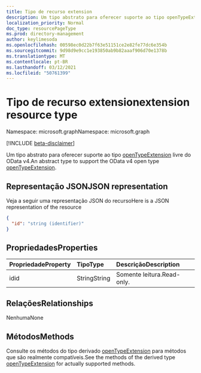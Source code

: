 ```yaml
---
title: Tipo de recurso extension
description: Um tipo abstrato para oferecer suporte ao tipo openTypeExtension livre do OData v4.
localization_priority: Normal
doc_type: resourcePageType
ms.prod: directory-management
author: keylimesoda
ms.openlocfilehash: 00598ec0d22b7f63e51151ce2e82fe77dc6e354b
ms.sourcegitcommit: 9d98d9e9cc1e193850ab9b82aaaf906d70e1378b
ms.translationtype: MT
ms.contentlocale: pt-BR
ms.lasthandoff: 03/12/2021
ms.locfileid: "50761399"
---
```

# <a name="extension-resource-type"></a><span data-ttu-id="db625-103">Tipo de recurso extension</span><span class="sxs-lookup"><span data-stu-id="db625-103">extension resource type</span></span>

<span data-ttu-id="db625-104">Namespace: microsoft.graph</span><span class="sxs-lookup"><span data-stu-id="db625-104">Namespace: microsoft.graph</span></span>

[!INCLUDE [beta-disclaimer](../../includes/beta-disclaimer.md)]

<span data-ttu-id="db625-105">Um tipo abstrato para oferecer suporte ao tipo [openTypeExtension](opentypeextension.md) livre do OData v4.</span><span class="sxs-lookup"><span data-stu-id="db625-105">An abstract type to support the OData v4 open type [openTypeExtension](opentypeextension.md).</span></span>

## <a name="json-representation"></a><span data-ttu-id="db625-106">Representação JSON</span><span class="sxs-lookup"><span data-stu-id="db625-106">JSON representation</span></span>

<span data-ttu-id="db625-107">Veja a seguir uma representação JSON do recurso</span><span class="sxs-lookup"><span data-stu-id="db625-107">Here is a JSON representation of the resource</span></span>

<!-- {
  "blockType": "resource",
  "optionalProperties": [

  ],
  "@odata.type": "microsoft.graph.extension"
}-->

```json
{
  "id": "string (identifier)"
}

```
## <a name="properties"></a><span data-ttu-id="db625-108">Propriedades</span><span class="sxs-lookup"><span data-stu-id="db625-108">Properties</span></span>
| <span data-ttu-id="db625-109">Propriedade</span><span class="sxs-lookup"><span data-stu-id="db625-109">Property</span></span>     | <span data-ttu-id="db625-110">Tipo</span><span class="sxs-lookup"><span data-stu-id="db625-110">Type</span></span>   |<span data-ttu-id="db625-111">Descrição</span><span class="sxs-lookup"><span data-stu-id="db625-111">Description</span></span>|
|:---------------|:--------|:----------|
|<span data-ttu-id="db625-112">id</span><span class="sxs-lookup"><span data-stu-id="db625-112">id</span></span>|<span data-ttu-id="db625-113">String</span><span class="sxs-lookup"><span data-stu-id="db625-113">String</span></span>| <span data-ttu-id="db625-114">Somente leitura.</span><span class="sxs-lookup"><span data-stu-id="db625-114">Read-only.</span></span>|

## <a name="relationships"></a><span data-ttu-id="db625-115">Relações</span><span class="sxs-lookup"><span data-stu-id="db625-115">Relationships</span></span>
<span data-ttu-id="db625-116">Nenhuma</span><span class="sxs-lookup"><span data-stu-id="db625-116">None</span></span>


## <a name="methods"></a><span data-ttu-id="db625-117">Métodos</span><span class="sxs-lookup"><span data-stu-id="db625-117">Methods</span></span>

<span data-ttu-id="db625-118">Consulte os métodos do tipo derivado [openTypeExtension](opentypeextension.md) para métodos que são realmente compatíveis.</span><span class="sxs-lookup"><span data-stu-id="db625-118">See the methods of the derived type [openTypeExtension](opentypeextension.md) for actually supported methods.</span></span>


<!-- uuid: 8fcb5dbc-d5aa-4681-8e31-b001d5168d79
2015-10-25 14:57:30 UTC -->
<!--
{
  "type": "#page.annotation",
  "description": "extension resource",
  "keywords": "",
  "section": "documentation",
  "tocPath": "",
  "suppressions": []
}
-->


